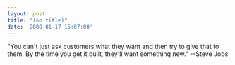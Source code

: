 ```yaml
---
layout: post
title: "(no title)"
date: '2008-01-17 15:07:00'
---
```


"You can't just ask customers what they want and then try to give that to them. By the time you get it built, they'll want something new." --Steve Jobs<br><br>